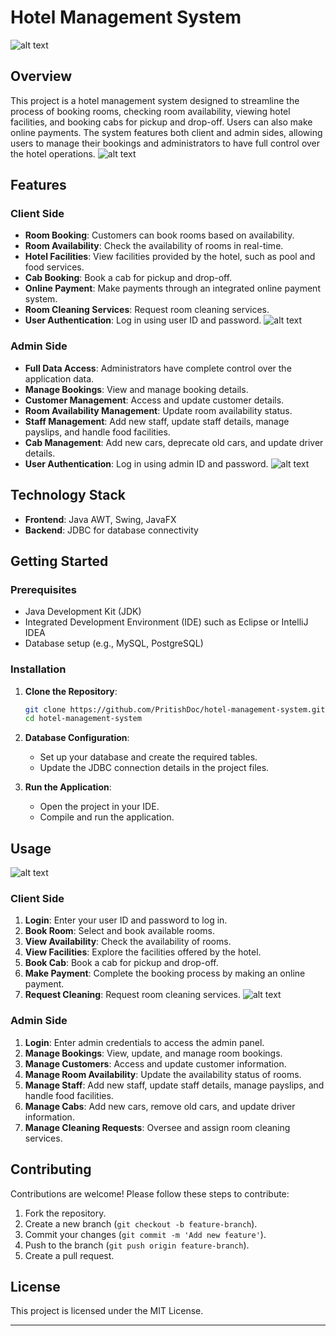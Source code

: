 # Hotel Management System
![alt text](fifth.png)

## Overview

This project is a hotel management system designed to streamline the process of booking rooms, checking room availability, viewing hotel facilities, and booking cabs for pickup and drop-off. Users can also make online payments. The system features both client and admin sides, allowing users to manage their bookings and administrators to have full control over the hotel operations.
![alt text](third.jpg)

## Features

### Client Side
- **Room Booking**: Customers can book rooms based on availability.
- **Room Availability**: Check the availability of rooms in real-time.
- **Hotel Facilities**: View facilities provided by the hotel, such as pool and food services.
- **Cab Booking**: Book a cab for pickup and drop-off.
- **Online Payment**: Make payments through an integrated online payment system.
- **Room Cleaning Services**: Request room cleaning services.
- **User Authentication**: Log in using user ID and password.
![alt text](eleven.jpg)

### Admin Side
- **Full Data Access**: Administrators have complete control over the application data.
- **Manage Bookings**: View and manage booking details.
- **Customer Management**: Access and update customer details.
- **Room Availability Management**: Update room availability status.
- **Staff Management**: Add new staff, update staff details, manage payslips, and handle food facilities.
- **Cab Management**: Add new cars, deprecate old cars, and update driver details.
- **User Authentication**: Log in using admin ID and password.
![alt text](sixth.jpg)

## Technology Stack

- **Frontend**: Java AWT, Swing, JavaFX
- **Backend**: JDBC for database connectivity

## Getting Started

### Prerequisites
- Java Development Kit (JDK)
- Integrated Development Environment (IDE) such as Eclipse or IntelliJ IDEA
- Database setup (e.g., MySQL, PostgreSQL)

### Installation

1. **Clone the Repository**:
    ```bash
    git clone https://github.com/PritishDoc/hotel-management-system.git
    cd hotel-management-system
    ```

2. **Database Configuration**:
    - Set up your database and create the required tables.
    - Update the JDBC connection details in the project files.

3. **Run the Application**:
    - Open the project in your IDE.
    - Compile and run the application.

## Usage
![alt text](first.jpg)

### Client Side
1. **Login**: Enter your user ID and password to log in.
2. **Book Room**: Select and book available rooms.
3. **View Availability**: Check the availability of rooms.
4. **View Facilities**: Explore the facilities offered by the hotel.
5. **Book Cab**: Book a cab for pickup and drop-off.
6. **Make Payment**: Complete the booking process by making an online payment.
7. **Request Cleaning**: Request room cleaning services.
![alt text](second.jpg)

### Admin Side
1. **Login**: Enter admin credentials to access the admin panel.
2. **Manage Bookings**: View, update, and manage room bookings.
3. **Manage Customers**: Access and update customer information.
4. **Manage Room Availability**: Update the availability status of rooms.
5. **Manage Staff**: Add new staff, update staff details, manage payslips, and handle food facilities.
6. **Manage Cabs**: Add new cars, remove old cars, and update driver information.
7. **Manage Cleaning Requests**: Oversee and assign room cleaning services.

## Contributing

Contributions are welcome! Please follow these steps to contribute:

1. Fork the repository.
2. Create a new branch (`git checkout -b feature-branch`).
3. Commit your changes (`git commit -m 'Add new feature'`).
4. Push to the branch (`git push origin feature-branch`).
5. Create a pull request.

## License

This project is licensed under the MIT License.

---

